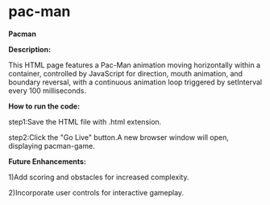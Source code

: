 # pac-man

**Pacman**

**Description:**

This HTML page features a Pac-Man animation moving horizontally within a container, controlled by JavaScript for direction, mouth animation, and boundary reversal, with a continuous animation loop triggered by setInterval every 100 milliseconds. 

**How to run the code:**

step1:Save the HTML file with .html extension.

step2:Click the "Go Live" button.A new browser window will open, displaying pacman-game.

**Future Enhancements:**    

1)Add scoring and obstacles for increased complexity.

2)Incorporate user controls for interactive gameplay.
